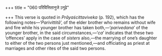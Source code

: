 +++
title = "060 परिवित्तितानुजे ऽनूढे"

+++
This verse is quoted in *Prāyaścittaviveka* (p. 192), which has the
following notes—‘*Parivittitā*’, of the elder brother who remains
without wife and fire while his younger brother has taken
both,—‘*parivedana*’ of the younger brother, in the said
circumstances,—‘*ca*’ indicates that these two ‘offences’ apply in the
case of *sisters* also,—the marrying of one’s daughter to either of the
two persons just mentioned,—and officiating as priest at marriages and
other rites of the said two persons.


